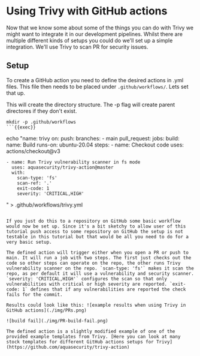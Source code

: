 # Using Trivy with GitHub actions

Now that we know some about some of the things you can do with Trivy we might want to integrate it in our development pipelines. Whilst there are multiple different kinds of setups you could do we'll set up a simple integration. We'll use Trivy to scan PR for security issues.

## Setup

To create a GitHub action you need to define the desired actions in .yml files. This file then needs to be placed under `.github/workflows/`. Lets set that up.

This will create the directory structure. The -p flag will create parent directores if they don't exist.
```
mkdir -p .github/workflows
```{{exec}}

```
echo "name: trivy
on:
  push:
    branches:
    - main
  pull_request:
jobs:
  build:
    name: Build
    runs-on: ubuntu-20.04
    steps:
    - name: Checkout code
      uses: actions/checkout@v3

    - name: Run Trivy vulnerability scanner in fs mode
      uses: aquasecurity/trivy-action@master
      with:
        scan-type: 'fs'
        scan-ref: '.'
        exit-code: 1
        severity: 'CRITICAL,HIGH'
" > .github/workflows/trivy.yml
```{{exec}}

If you just do this to a repository on GitHub some basic workflow would now be set up. Since it's a bit sketchy to allow user of this tutorial push access to some repository on GitHub the setup is not testable in this tutorial but that would be all you need to do for a very basic setup.

The defined action will trigger either when you open a PR or push to main. It will run a job with two steps. The first just checks out the code so other steps can operate on the repo, the other runs Trivy vulnerability scanner on the repo. `scan-type: 'fs'` makes it scan the repo, as per default it will use a vulnerability and security scanner. `severity: 'CRITICAL,HIGH'` configures the scan so that only vulnerabilities with critical or high severity are reported. `exit-code: 1` defines that if any vulnerabilities are reported the check fails for the commit.

Results could look like this: ![example results when using Trivy in GitHub actions](./img/PRs.png)

![build fail](./img/PR-build-fail.png)

The defined action is a slightly modified example of one of the provided example templates from Trivy. [Here you can look at many stock templates for different GitHub actions setups for Trivy](https://github.com/aquasecurity/trivy-action)
